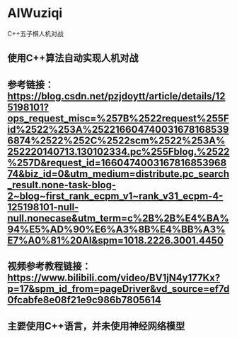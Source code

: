 # AIWuziqi
C++五子棋人机对战
## 使用C++算法自动实现人机对战
## 参考链接：https://blog.csdn.net/pzjdoytt/article/details/125198101?ops_request_misc=%257B%2522request%255Fid%2522%253A%2522166047400316781685396874%2522%252C%2522scm%2522%253A%252220140713.130102334.pc%255Fblog.%2522%257D&request_id=166047400316781685396874&biz_id=0&utm_medium=distribute.pc_search_result.none-task-blog-2~blog~first_rank_ecpm_v1~rank_v31_ecpm-4-125198101-null-null.nonecase&utm_term=c%2B%2B%E4%BA%94%E5%AD%90%E6%A3%8B%E4%BB%A3%E7%A0%81%20AI&spm=1018.2226.3001.4450
## 视频参考教程链接：https://www.bilibili.com/video/BV1jN4y177Kx?p=17&spm_id_from=pageDriver&vd_source=ef7d0fcabfe8e08f21e9c986b7805614
## 主要使用C++语言，并未使用神经网络模型
